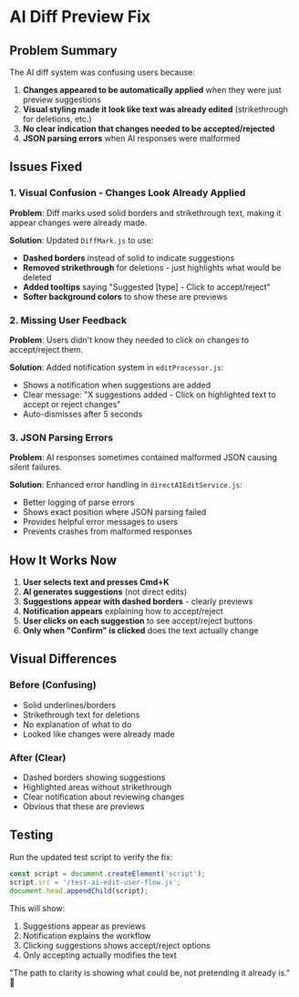 # AI Diff Preview Fix

## Problem Summary

The AI diff system was confusing users because:
1. **Changes appeared to be automatically applied** when they were just preview suggestions
2. **Visual styling made it look like text was already edited** (strikethrough for deletions, etc.)
3. **No clear indication that changes needed to be accepted/rejected**
4. **JSON parsing errors** when AI responses were malformed

## Issues Fixed

### 1. Visual Confusion - Changes Look Already Applied

**Problem**: Diff marks used solid borders and strikethrough text, making it appear changes were already made.

**Solution**: Updated `DiffMark.js` to use:
- **Dashed borders** instead of solid to indicate suggestions
- **Removed strikethrough** for deletions - just highlights what would be deleted
- **Added tooltips** saying "Suggested [type] - Click to accept/reject"
- **Softer background colors** to show these are previews

### 2. Missing User Feedback

**Problem**: Users didn't know they needed to click on changes to accept/reject them.

**Solution**: Added notification system in `editProcessor.js`:
- Shows a notification when suggestions are added
- Clear message: "X suggestions added - Click on highlighted text to accept or reject changes"
- Auto-dismisses after 5 seconds

### 3. JSON Parsing Errors

**Problem**: AI responses sometimes contained malformed JSON causing silent failures.

**Solution**: Enhanced error handling in `directAIEditService.js`:
- Better logging of parse errors
- Shows exact position where JSON parsing failed
- Provides helpful error messages to users
- Prevents crashes from malformed responses

## How It Works Now

1. **User selects text and presses Cmd+K**
2. **AI generates suggestions** (not direct edits)
3. **Suggestions appear with dashed borders** - clearly previews
4. **Notification appears** explaining how to accept/reject
5. **User clicks on each suggestion** to see accept/reject buttons
6. **Only when "Confirm" is clicked** does the text actually change

## Visual Differences

### Before (Confusing)
- Solid underlines/borders
- Strikethrough text for deletions
- No explanation of what to do
- Looked like changes were already made

### After (Clear)
- Dashed borders showing suggestions
- Highlighted areas without strikethrough
- Clear notification about reviewing changes
- Obvious that these are previews

## Testing

Run the updated test script to verify the fix:
```javascript
const script = document.createElement('script');
script.src = '/test-ai-edit-user-flow.js';
document.head.appendChild(script);
```

This will show:
1. Suggestions appear as previews
2. Notification explains the workflow
3. Clicking suggestions shows accept/reject options
4. Only accepting actually modifies the text

"The path to clarity is showing what could be, not pretending it already is." 🌟 
